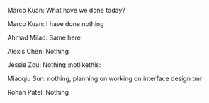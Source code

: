 Marco Kuan: What have we done today?

Marco Kuan: I have done nothing

Ahmad Milad: Same here

Alexis Chen: Nothing

Jessie Zou: Nothing :notlikethis:

Miaoqiu Sun: nothing, planning on working on interface design tmr

Rohan Patel: Nothing
